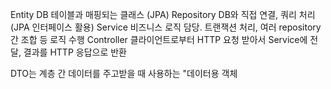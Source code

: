 Entity	DB 테이블과 매핑되는 클래스 (JPA)
Repository	DB와 직접 연결, 쿼리 처리 (JPA 인터페이스 활용)
Service	비즈니스 로직 담당. 트랜잭션 처리, 여러 repository 간 조합 등 로직 수행
Controller	클라이언트로부터 HTTP 요청 받아서 Service에 전달, 결과를 HTTP 응답으로 반환

DTO는 계층 간 데이터를 주고받을 때 사용하는 "데이터용 객체